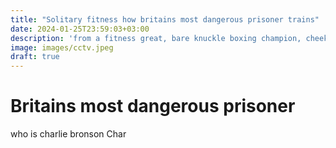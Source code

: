 ```yaml
---
title: "Solitary fitness how britains most dangerous prisoner trains"
date: 2024-01-25T23:59:03+03:00
description: 'from a fitness great, bare knuckle boxing champion, cheeky yet scary dude, charlie bronson'
image: images/cctv.jpeg
draft: true
---
```


# Britains most dangerous prisoner
<span color=pink>who is charlie bronson<span>
Char
